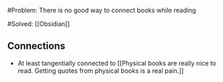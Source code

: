#Problem: There is no good way to connect books while reading

#Solved: [[Obsidian]]

## Connections
- At least tangentially connected to [[Physical books are really nice to read. Getting quotes from physical books is a real pain.]]
